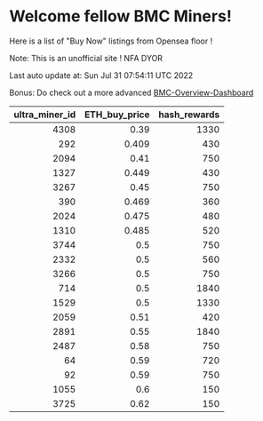# Welcome fellow BMC Miners!
Here is a list of "Buy Now" listings from Opensea floor !

Note: This is an unofficial site ! NFA DYOR

Last auto update at: Sun Jul 31 07:54:11 UTC 2022

Bonus: Do check out a more advanced [BMC-Overview-Dashboard](https://dune.com/defifunk/BMC-Overview-Dashboard)


|   ultra_miner_id |   ETH_buy_price |   hash_rewards |
|-----------------:|----------------:|---------------:|
|             4308 |           0.39  |           1330 |
|              292 |           0.409 |            430 |
|             2094 |           0.41  |            750 |
|             1327 |           0.449 |            430 |
|             3267 |           0.45  |            750 |
|              390 |           0.469 |            360 |
|             2024 |           0.475 |            480 |
|             1310 |           0.485 |            520 |
|             3744 |           0.5   |            750 |
|             2332 |           0.5   |            560 |
|             3266 |           0.5   |            750 |
|              714 |           0.5   |           1840 |
|             1529 |           0.5   |           1330 |
|             2059 |           0.51  |            420 |
|             2891 |           0.55  |           1840 |
|             2487 |           0.58  |            750 |
|               64 |           0.59  |            720 |
|               92 |           0.59  |            750 |
|             1055 |           0.6   |            150 |
|             3725 |           0.62  |            150 |